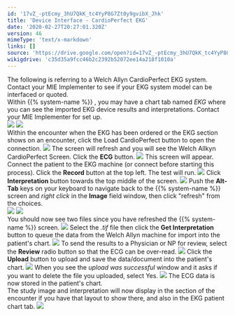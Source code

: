 ```yaml
---
id: '17vZ_-ptEcmy_3hU7QkK_tc4YyP8G7Zt0y9gvibX_Jhk'
title: 'Device Interface - CardioPerfect EKG'
date: '2020-02-27T20:27:01.320Z'
version: 46
mimeType: 'text/x-markdown'
links: []
source: 'https://drive.google.com/open?id=17vZ_-ptEcmy_3hU7QkK_tc4YyP8G7Zt0y9gvibX_Jhk'
wikigdrive: 'c35d35a9fcc46b2c2392b52072ee14a218f1010a'
---
```

The following is referring to a Welch Allyn CardioPerfect EKG system. Contact your MIE Implementer to see if your EKG system model can be interfaced or quoted.  
Within {{% system-name %}} , you may have a chart tab named *EKG* where you can see the imported EKG device results and interpretations. Contact your MIE Implementer for set up.  
![](../device-interface-cardioperfect-ekg.assets/f12d0c121e2793caf79716564a77e43f.png) ![](../device-interface-cardioperfect-ekg.assets/8f1405bb63f5e9ec5a4090cfa5c38e39.png)  
Within the encounter when the EKG has been ordered or the EKG section shows on an encounter, click the Load CardioPerfect button to open the connection.
![](../device-interface-cardioperfect-ekg.assets/4a734f9bb9a6439d868568b5de198910.png)
The screen will refresh and you will see the Welch Allkyn CardioPerfect Screen. Click the **ECG** button.
![](../device-interface-cardioperfect-ekg.assets/691ef8a0032e8d78401d541fb8581ccc.png)
This screen will appear. Connect the patient to the EKG machine (or connect before starting this process). Click the **Record** button at the top left. The test will run.
![](../device-interface-cardioperfect-ekg.assets/d5f3905e19db6ff1257d5ed05ca11ed0.png)
Click **Interpretation** button towards the top middle of the screen.
![](../device-interface-cardioperfect-ekg.assets/c5b0594e2549fe6919043112f4dcdf56.png)
Push the **Alt-Tab** keys on your keyboard to navigate back to the {{% system-name %}} screen and *right click* in the **Image** field window, then click "refresh" from the choices.  
![](../device-interface-cardioperfect-ekg.assets/36b23df905265fbed8a172762e24e47f.png) ![](../device-interface-cardioperfect-ekg.assets/f05be6ec91d5620224ec754236674562.png)  
You should now see two files since you have refreshed the {{% system-name %}} screen.
![](../device-interface-cardioperfect-ekg.assets/f51bb77a2367fc3bb1397487ecc8c669.png)
Select the *.tif* file then click the **Get Interpretation** button to queue the data from the Welch Allyn machine for import into the patient's chart.
![](../device-interface-cardioperfect-ekg.assets/8b509d96c51458f751367db30a9b0a55.png)
To send the results to a Physician or NP for review, select the **Review** radio button so that the ECG can be over-read.
![](../device-interface-cardioperfect-ekg.assets/91fe9762f5cdf4c6e9df5a9e39c277aa.png)
Click the **Upload** button to upload and save the data/document into the patient's chart.
![](../device-interface-cardioperfect-ekg.assets/2078980ff4ee4b2ff920cae375858ab8.png)
When you see the *upload was successful* window and it asks if you want to delete the file you uploaded, select Yes.
![](../device-interface-cardioperfect-ekg.assets/726dc82d6e0adf47af14532c843a065a.png)
The ECG data is now stored in the patient's chart.  
The study image and interpretation will now display in the section of the encounter if you have that layout to show there, and also in the EKG patient chart tab.
![](../device-interface-cardioperfect-ekg.assets/82939e9057e2bbd179bf120e8d473ccf.png)
